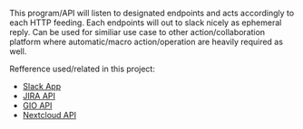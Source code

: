 This program/API will listen to designated endpoints and acts accordingly to each HTTP feeding. Each endpoints will out to slack nicely as ephemeral reply.
Can be used for similiar use case to other action/collaboration platform where automatic/macro action/operation are heavily required as well.

Refference used/related in this project:
- [Slack App](https://api.slack.com/authentication/basics)
- [JIRA API](https://developer.atlassian.com/cloud/jira/platform/rest/v3/intro/)
- [GIO API](https://vdc-download.vmware.com/vmwb-repository/dcr-public/1b6cf07d-adb3-4dba-8c47-9c1c92b04857/241956dd-e128-4fcc-8131-bf66e1edd895/vcloud_sp_api_guide_30_0.pdf)
- [Nextcloud API](https://docs.nextcloud.com/server/latest/developer_manual/client_apis/index.html)
